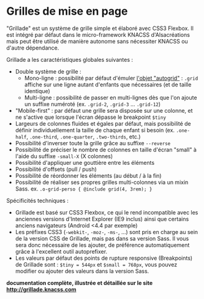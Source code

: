 # Grilles de mise en page

"Grillade" est un système de grille simple et élaboré avec CSS3 Flexbox. Il est intégré par défaut dans le micro-framework KNACSS d'Alsacréations mais peut être utilisé de manière autonome sans nécessiter KNACSS ou d'autre dépendance.

Grillade a les caractéristiques globales suivantes :

- Double système de grille :
  - Mono-ligne : possibilité par défaut d'émuler [l'objet "autogrid"](http://codepen.io/raphaelgoetter/pen/KMgBJd?editors=1100) : `.grid` affiche sur une ligne autant d'enfants que nécessaires (et de taille identique)
  - Multi-ligne : possibilité de passer en multi-lignes dès que l'on ajoute un suffixe numéroté (ex. `.grid-2`, `.grid-3` ... `.grid-12`)
- "Mobile-first" : par défaut une grille sera disposée sur une colonne, et ne s'active que lorsque l'écran dépasse le breakpoint `$tiny`
- Largeurs de colonnes fluides et égales par défaut, mais possibilité de définir individuellement la taille de chaque enfant si besoin (ex. `.one-half`, `.one-third`, `.one-quarter`, `.two-thirds`, etc.)
- Possibilité d'inverser toute la grille grâce au suffixe `--reverse`
- Possibilité de préciser le nombre de colonnes en taille d'écran "small" à l'aide du suffixe `-small-X` (X colonnes)
- Possibilité d'appliquer une gouttière entre les éléments
- Possibilité d'offsets (pull / push)
- Possibilité de réordonner les éléments (au début / à la fin)
- Possibilité de réaliser ses propres grilles multi-colonnes via un mixin Sass. ex. `.o-grid-perso { @include grid(4, 3rem); }`

Spécificités techniques :

- Grillade est basé sur CSS3 Flexbox, ce qui le rend incompatible avec les anciennes versions d'Internet Explorer (IE9 inclus) ainsi que certains anciens navigateurs (Android <4.4 par exemple)
- Les préfixes CSS3 (`-webkit-`, `-moz-`, `-ms-`, …) sont pris en charge au sein de la version CSS de Grillade, mais pas dans sa version Sass. Il vous sera donc nécessaire de les ajouter, de préférence automatiquement grâce à l'excellent outil autoprefixer.
- Les valeurs par défaut des points de rupture responsive (Breakpoints) de Grillade sont : `$tiny = 544px` et `$small = 768px`, vous pouvez modifier ou ajouter des valeurs dans la version Sass.

**documentation complète, illustrée et détaillée sur le site http://grillade.knacss.com**
